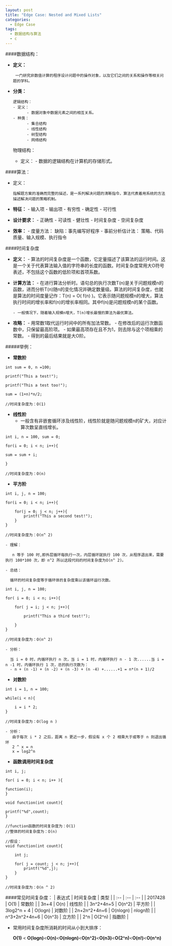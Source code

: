 ```yaml
---
layout: post
title: "Edge Case: Nested and Mixed Lists"
categories:
  - Edge Case
tags:
  - 数据结构与算法
  - c
---
```


####数据结构：
- **定义：**

       一门研究非数值计算的程序设计问题中的操作对象，以及它们之间的关系和操作等相关问题的学科。
       
- **分类：**

	  逻辑结构：
	  - 定义：
		    - 数据对象中数据元素之间的相互关系。
      - 种类：
	        - 集合结构
	        - 线性结构
		    - 树型结构
		    - 网络结构
			    
	物理结构：
	- 定义：
          - 数据的逻辑结构在计算机的存储形式。

####算法：
- 定义：

	  指解题方案的准确而完整的描述，是一系列解决问题的清晰指令，算法代表着用系统的方法描述解决问题的策略机制。

- **特征：**
	  - 输入项
	  - 输出项
	  - 有穷性
	  - 确定性
	  - 可行性
	  
- **设计要求：**
	  - 正确性
	  - 可读性
	  - 健壮性
	  - 时间复杂度
	  - 空间复杂度
	  
- **效率：**
	  - 度量方法：
		缺陷：事先编写好程序 
	  - 事前分析估计法：
	    策略、代码质量、输入规模、执行指令

####时间复杂度
- **定义：**
	  - 算法的时间复杂度是一个函数，它定量描述了该算法的运行时间。这是一个关于代表算法输入值的字符串的长度的函数。时间复杂度常用大O符号表述，不包括这个函数的低阶项和首项系数。
	  
- **计算方法：**
	  - 在进行算法分析时。语句总的执行次数T(n)是关于问题规模n的函数，进而分析T(n)随n的变化情况并确定数量级。算法的时间复杂度，也就是算法的时间度量记作：T(n) = O( f(n) )。它表示随问题规模n的增大，算法执行时间的增长率和f(n)的增长率相同。其中f(n)是问题规模n的某个函数。
      
      - 一般情况下，随着输入规模n增大，T(n)增长最慢的算法为最优算法。 

- **攻略：**
	  - 用常数1取代运行时间中的所有加法常数。
	  - 在修改后的运行次数函数中，只保留最高阶项。
	  - 如果最高项存在且不为1，则去除与这个项相乘的常数。
	  - 得到的最后结果就是大O阶。
	  
#####举例：
- **常数阶**
		  

``` 
int sum = 0, n =100;

printf("This a test!");

printf("This a test too!");

sum = (1+n)*n/2;

//时间复杂度为：O(1)
```


- **线性阶**
  - 一般含有非嵌套循环涉及线性阶，线性阶就是随问题规模n的矿大，对应计算次数呈直线增长。

``` 
int i, n = 100, sum = 0;

for(i = 0; i < n; i++){

sum = sum + i;

}

//时间复杂度为：O(n)
```
- **平方阶**

``` 
int i, j, n = 100;

for(i = 0; i < n; i++){
	
	for(j = 0; j < n; j++){
		printf("This a second test!");		
	}
}

//时间复杂度为：O(n^ 2)
```
	- 理解：
	
	   n 等于 100 时,即外层循环每执行一次，内层循环就执行 100 次，从程序退出来，需要执行 100*100 次，即 n^2 所以这段代码的时间复杂度为O(n^ 2)。
	   
	- 总结：
	  
	  循环的时间复杂度等于循环体的复杂度乘以该循环运行次数。

``` 
int i, j, n = 100;

for( i = 0; i < n; i++){

	for( j = i; j < n; j++){
		
		printf("This a third test!");
		
	}
}

//时间复杂度为：O(n^ 2)
```
	- 分析：
	
	  当 i = 0 时，内循环执行 n 次，当 i = 1 时，内循环执行 n - 1 次......当 i = n -1 时，内循环执行 1 次，总的执行次数为：
	  - n + (n -1) + (n -2) + (n -3) + (n -4) +......+1 = n*(n + 1)/2
	  
- **对数阶**

``` 
int i = 1, n = 100;

while(i < n){
	
	i = i * 2;
}

//时间复杂度为：O(log n )
```
    - 分析：
	   由于每次 i * 2 之后，距离 n 更近一步，假设有 x 个 2 相乘大于或等于 n 则退出循环
	   2 ^ x = n
	   x = log2^n

 
 - **函数调用时间复杂度**

``` 
int i, j;

for( i = 0; i < n; i++ ){

function(i);
}

void function(int count){

printf("%d",count);
}

//function函数的时间复杂度为：O(1)
//整体的时间复杂度为：O(n)

//假设：
void function(int count){

	int j;

	for( j = count; j < n; j++){
		printf("%d",j);
	}
}

//时间复杂度为：O(n ^ 2)
```
####常见时间复杂度：
| 表达式         |    时间复杂度 |  类型    |
| :--           |    :--      |  :--    |
| 2017428       |    O(1)     | 常数阶   |
| 3n+4          |    O(n)     | 线性阶   |
| 3n^2+4n+5     |    O(n^2)   | 平方阶   |
| 3log2^n + 4   |    O(logn)  | 对数阶   |
| 2n+2n^2+4n+6  |    O(nlogn) | nlogn阶 |
| n^3+2n^2+4n+6 |    O(n^3)   | 立方阶   |
| 2^n           |    O(2^n)   | 指数阶   |

 - 常用时间复杂度所消耗的时间从小到大排序：
 
   **O(1)** < **O(logn)**<**O(n)**<**O(nlogn)**<**O(n^2)**<**O(n3)**<**O(2^n)**<**O(n!)**<**O(n^n)**
